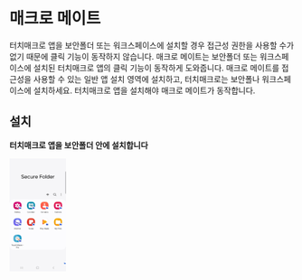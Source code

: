 # 매크로 메이트
터치매크로 앱을 보안폴더 또는 워크스페이스에 설치할 경우 접근성 권한을 사용할 수가 없기 때문에 클릭 기능이 동작하지 않습니다. 매크로 메이트는 보안폴더 또는 워크스페이스에 설치된 터치매크로 앱의 클릭 기능이 동작하게 도와줍니다. 매크로 메이트를 접근성을 사용할 수 있는 일반 앱 설치 영역에 설치하고, 터치매크로는 보안폴나 워크스페이스에 설치하세요. 터치매크로 앱을 설치해야 매크로 메이트가 동작합니다.

## 설치
**터치매크로 앱을 보안폴더 안에 설치합니다**

<img src="/TouchMate/assets/install_secure_folder.jpg" alt="Install tmc inside the secure folder" style="height: 200px; width:100px;"/>
